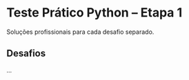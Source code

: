 # Teste Prático Python – Etapa 1

Soluções profissionais para cada desafio separado.

## Desafios
...
